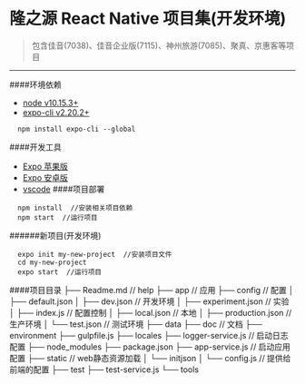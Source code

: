# 隆之源 React Native 项目集(开发环境)
> 包含佳音(7038)、佳音企业版(7115)、神州旅游(7085)、聚真、京惠客等项目
--------------
####环境依赖
* [node v10.15.3+](http://nodejs.cn/)
* [expo-cli v2.20.2+](https://expo.io/)
```
  npm install expo-cli --global
```
####开发工具
* [Expo 苹果版](https://apps.apple.com/app/apple-store/id982107779)
* [Expo 安卓版](https://play.google.com/store/apps/details?id=host.exp.exponent&referrer=www)
* [vscode](https://code.visualstudio.com/)
####项目部署
```
  npm install  //安装相关项目依赖
  npm start  //运行项目
```
######新项目(开发环境)
```
  expo init my-new-project  //安装项目文件
  cd my-new-project 
  expo start  //运行项目
```
####项目目录
├── Readme.md                   // help
├── app                         // 应用
├── config                      // 配置
│   ├── default.json
│   ├── dev.json                // 开发环境
│   ├── experiment.json         // 实验
│   ├── index.js                // 配置控制
│   ├── local.json              // 本地
│   ├── production.json         // 生产环境
│   └── test.json               // 测试环境
├── data
├── doc                         // 文档
├── environment
├── gulpfile.js
├── locales
├── logger-service.js           // 启动日志配置
├── node_modules
├── package.json
├── app-service.js              // 启动应用配置
├── static                      // web静态资源加载
│   └── initjson
│       └── config.js         // 提供给前端的配置
├── test
├── test-service.js
└── tools
